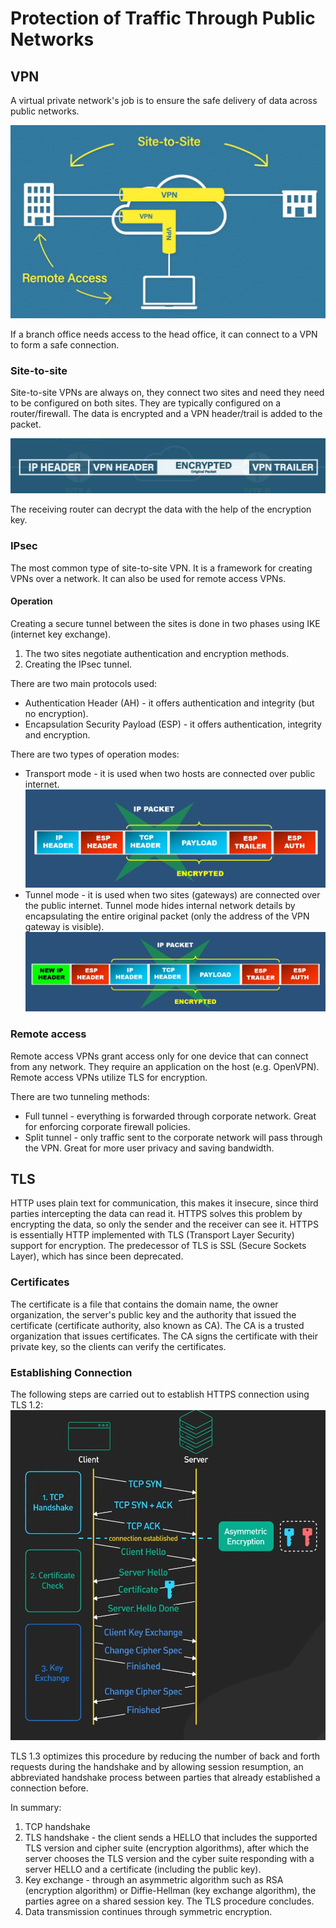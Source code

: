 # Protection of Traffic Through Public Networks

## VPN

A virtual private network's job is to ensure the safe delivery of data across public networks.

![](./images/protection_of_traffic_through_public_networks/vpn.png)

If a branch office needs access to the head office, it can connect to a VPN to form a safe connection.

### Site-to-site

Site-to-site VPNs are always on, they connect two sites and need they need to be configured on both sites. They are typically configured on a router/firewall. The data is encrypted and a VPN header/trail is added to the packet.

![](./images/protection_of_traffic_through_public_networks/encryption.png)

The receiving router can decrypt the data with the help of the encryption key.

### IPsec

The most common type of site-to-site VPN. It is a framework for creating VPNs over a network. It can also be used for remote access VPNs.

#### Operation

Creating a secure tunnel between the sites is done in two phases using IKE (internet key exchange).

1. The two sites negotiate authentication and encryption methods.
2. Creating the IPsec tunnel.

There are two main protocols used:
* Authentication Header (AH) - it offers authentication and integrity (but no encryption).
* Encapsulation Security Payload (ESP) - it offers authentication, integrity and encryption.

There are two types of operation modes:
* Transport mode - it is used when two hosts are connected over public internet.
![](./images/protection_of_traffic_through_public_networks/transport_packet.png)
* Tunnel mode - it is used when two sites (gateways) are connected over the public internet. Tunnel mode hides internal network details by encapsulating the entire original packet (only the address of the VPN gateway is visible).
![](./images/protection_of_traffic_through_public_networks/tunnel_packet.png)

### Remote access

Remote access VPNs grant access only for one device that can connect from any network. They require an application on the host (e.g. OpenVPN). Remote access VPNs utilize TLS for encryption.

There are two tunneling methods:
* Full tunnel - everything is forwarded through corporate network. Great for enforcing corporate firewall policies.
* Split tunnel - only traffic sent to the corporate network will pass through the VPN. Great for more user privacy and saving bandwidth.

## TLS

HTTP uses plain text for communication, this makes it insecure, since third parties intercepting the data can read it. HTTPS solves this problem by encrypting the data, so only the sender and the receiver can see it. HTTPS is essentially HTTP implemented with TLS (Transport Layer Security) support for encryption. The predecessor of TLS is SSL (Secure Sockets Layer), which has since been deprecated.

### Certificates

The certificate is a file that contains the domain name, the owner organization, the server's public key and the authority that issued the certificate (certificate authority, also known as CA). The CA is a trusted organization that issues certificates. The CA signs the certificate with their private key, so the clients can verify the certificates.

### Establishing Connection

The following steps are carried out to establish HTTPS connection using TLS 1.2:
![](./images/protection_of_traffic_through_public_networks/tls.png)

TLS 1.3 optimizes this procedure by reducing the number of back and forth requests during the handshake and by allowing session resumption, an abbreviated handshake process between parties that already established a connection before.

In summary:
1. TCP handshake
2. TLS handshake - the client sends a HELLO that includes the supported TLS version and cipher suite (encryption algorithms), after which the server chooses the TLS version and the cyber suite responding with a server HELLO and a certificate (including the public key).
3. Key exchange - through an asymmetric algorithm such as RSA (encryption algorithm) or Diffie-Hellman (key exchange algorithm), the parties agree on a shared session key. The TLS procedure concludes.
4. Data transmission continues through symmetric encryption.
